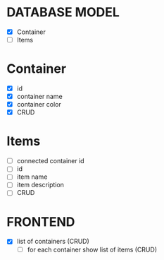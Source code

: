 # DATABASE MODEL
- [x] Container
- [ ] Items

# Container
- [x] id
- [x] container name
- [x] container color
- [x] CRUD

# Items
- [ ] connected container id
- [ ] id
- [ ] item name
- [ ] item description
- [ ] CRUD

# FRONTEND
- [x] list of containers (CRUD)
  - [ ] for each container show list of items (CRUD)